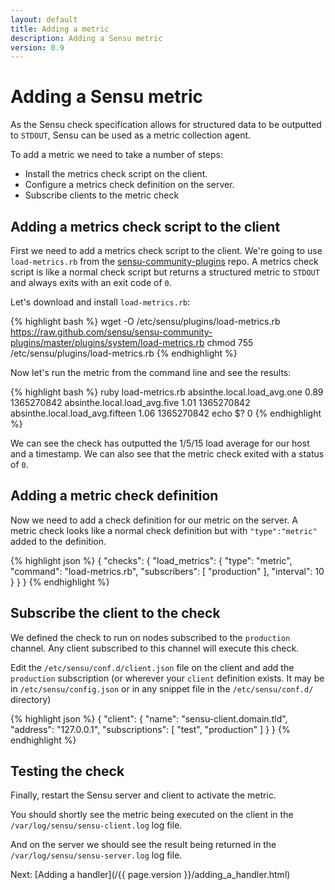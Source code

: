 ```yaml
---
layout: default
title: Adding a metric
description: Adding a Sensu metric
version: 0.9
---
```


# Adding a Sensu metric

As the Sensu check specification allows for structured data to be
outputted to `STDOUT`, Sensu can be used as a metric collection agent.

To add a metric we need to take a number of steps:

* Install the metrics check script on the client.
* Configure a metrics check definition on the server.
* Subscribe clients to the metric check

## Adding a metrics check script to the client

First we need to add a metrics check script to the client. We're going to use `load-metrics.rb` from the
[sensu-community-plugins](https://github.com/sensu/sensu-community-plugins) repo. A metrics check script is like a normal check script but returns a structured metric to `STDOUT` and always exits with an exit code of `0`.

Let's download and install `load-metrics.rb`:

{% highlight bash %}
    wget -O /etc/sensu/plugins/load-metrics.rb https://raw.github.com/sensu/sensu-community-plugins/master/plugins/system/load-metrics.rb
    chmod 755 /etc/sensu/plugins/load-metrics.rb
{% endhighlight %}

Now let's run the metric from the command line and see the results:

{% highlight bash %}
    ruby load-metrics.rb
    absinthe.local.load_avg.one 0.89  1365270842
    absinthe.local.load_avg.five  1.01  1365270842
    absinthe.local.load_avg.fifteen 1.06  1365270842
    echo $?
    0
{% endhighlight %}

We can see the check has outputted the 1/5/15 load average for our host
and a timestamp. We can also see that the metric check exited with a
status of `0`.

## Adding a metric check definition

Now we need to add a check definition for our metric on the server. A metric check looks like a normal check definition but with `"type":"metric"` added to the definition.

{% highlight json %}
{
  "checks": {
    "load_metrics": {
      "type": "metric",
      "command": "load-metrics.rb",
      "subscribers": [
        "production"
      ],
      "interval": 10
    }
  }
}
{% endhighlight %}

## Subscribe the client to the check

We defined the check to run on nodes subscribed to the `production` channel.
Any client subscribed to this channel will execute this check.

Edit the `/etc/sensu/conf.d/client.json` file on the client and add the
`production` subscription (or wherever your `client` definition exists.  It may
be in `/etc/sensu/config.json` or in any snippet file in the
`/etc/sensu/conf.d/` directory)

{% highlight json %}
      {
        "client": {
          "name": "sensu-client.domain.tld",
          "address": "127.0.0.1",
          "subscriptions": [ "test", "production" ]
        }
      }
  {% endhighlight %}

## Testing the check

Finally, restart the Sensu server and client to activate the metric. 

You should shortly see the metric being executed on the client in the
`/var/log/sensu/sensu-client.log` log file.

And on the server we should see the result being returned in the
`/var/log/sensu/sensu-server.log` log file.

Next: [Adding a handler](/{{ page.version }}/adding_a_handler.html)
